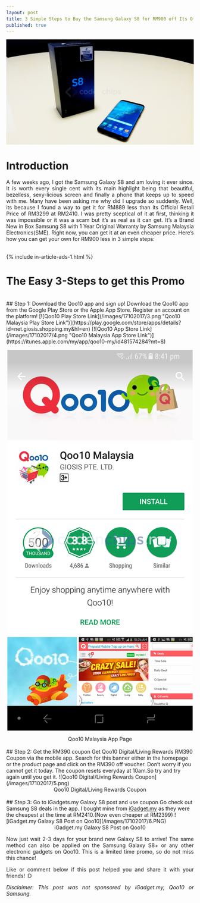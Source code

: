 ```yaml
---
layout: post
title: 3 Simple Steps to Buy the Samsung Galaxy S8 for RM900 off Its Official Price!
published: true
---
```


<style type="text/css">
 p {
  text-align: justify;
}

img {
    display: block;
    margin: auto;
}
</style>

![Samsung Galaxy S8 Out of the Box](/images/17102017/1.jpg)

# Introduction
A few weeks ago, I got the Samsung Galaxy S8 and am loving it ever since. It is worth every single cent with its main highlight being that beautiful, bezelless, sexy-licious screen and finally a phone that keeps up to speed with me. Many have been asking me why did I upgrade so suddenly. Well, its because I found a way to get it for RM889 less than its Official Retail Price of RM3299 at RM2410. I was pretty sceptical of it at first, thinking it was impossible or it was  a scam but it’s as real as it can get. It’s a Brand New in Box Samsung S8 with 1 Year Original Warranty by Samsung Malaysia Electronics(SME). Right now, you can get it at an even cheaper price. Here’s how you can get your own for RM900 less in 3 simple steps:

<br />
{% include in-article-ads-1.html %}
<br />

# The Easy 3-Steps to get this Promo
<br />
## Step 1: Download the Qoo10 app and sign up!
Download the Qoo10 app from the Google Play Store or the Apple App Store. Register an account on the platform!
[![Qoo10 Play Store Link](/images/17102017/3.png "Qoo10 Malaysia Play Store Link")](https://play.google.com/store/apps/details?id=net.giosis.shopping.my&hl=en)
[![Qoo10 App Store Link](/images/17102017/4.png "Qoo10 Malaysia App Store Link")](https://itunes.apple.com/my/app/qoo10-my/id481574284?mt=8)

![Qoo10 Malaysia App Page](/images/17102017/2.png)
<center>Qoo10 Malaysia App Page</center>
<br />
## Step 2:  Get the RM390 coupon
Get Qoo10 Digital/Living Rewards RM390 Coupon via the mobile app. Search for this banner either in the homepage or the product page and click on the RM390 off voucher. Don’t worry if you cannot get it today. The coupon resets everyday at 10am.So try and try again until you get it.
![Qoo10 Digital/Living Rewards Coupon](/images/17102017/5.png)
<center>Qoo10 Digital/Living Rewards Coupon</center>
<br />
## Step 3: Go to iGadgets.my Galaxy S8 post and use coupon
Go check out Samsung S8 deals in the app. I bought mine from  <a href="https://www.qoo10.my/g/532621692/Q112304469">iGadget.my</a> as they were the cheapest at the time at RM2410.(Now even cheaper at RM2399) 
![iGadget.my Galaxy S8 Post on Qoo10](/images/17102017/6.PNG)
<center>iGadget.my Galaxy S8 Post on Qoo10</center>


Now just wait 2-3 days for your brand new  Galaxy S8 to arrive! The same method can also be applied on the Samsung Galaxy S8+ or any other electronic gadgets on Qoo10. This is a limited time promo, so do not miss this chance!

Like or comment below if this post helped you and share it with your friends! :D

<i>Disclaimer: This post was not sponsored by iGadget.my, Qoo10 or Samsung.</i>


